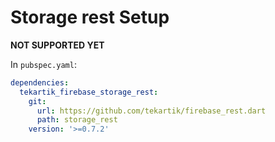 # Storage rest Setup

**NOT SUPPORTED YET**

In `pubspec.yaml`:

```yaml
dependencies:
  tekartik_firebase_storage_rest:
    git:
      url: https://github.com/tekartik/firebase_rest.dart
      path: storage_rest
    version: '>=0.7.2'
```
